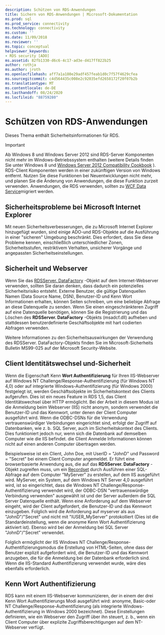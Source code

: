 ```yaml
---
description: Schützen von RDS-Anwendungen
title: Sichern von RDS-Anwendungen | Microsoft-Dokumentation
ms.prod: sql
ms.prod_service: connectivity
ms.technology: connectivity
ms.custom: ''
ms.date: 11/09/2018
ms.reviewer: ''
ms.topic: conceptual
helpviewer_keywords:
- RDS security [ADO]
ms.assetid: 82fb1330-d6c6-4c17-ad3e-d417ff822b25
author: rothja
ms.author: jroth
ms.openlocfilehash: aff7a1a180e29adf457feab1d0c7f57f4629cfea
ms.sourcegitcommit: c4d564435c008e2c92035efd2658172f20f07b2b
ms.translationtype: MT
ms.contentlocale: de-DE
ms.lasthandoff: 08/24/2020
ms.locfileid: "88759280"
---
```

# <a name="securing-rds-applications"></a>Schützen von RDS-Anwendungen
Dieses Thema enthält Sicherheitsinformationen für RDS.  
  
> [!IMPORTANT]
>  Ab Windows 8 und Windows Server 2012 sind RDS-Server Komponenten nicht mehr im Windows-Betriebssystem enthalten (weitere Details finden Sie unter Windows 8 und [Windows Server 2012 Compatibility Cookbook](https://www.microsoft.com/download/details.aspx?id=27416) ). RDS-Client Komponenten werden in einer zukünftigen Version von Windows entfernt. Nutzen Sie diese Funktionen bei Neuentwicklungen nicht mehr, und planen Sie die Änderung von Anwendungen, die diese Funktion zurzeit verwenden. Anwendungen, die RDS verwenden, sollten zu [WCF Data Service](https://go.microsoft.com/fwlink/?LinkId=199565)migriert werden.  
  
## <a name="microsoft-internet-explorer-security-issues"></a>Sicherheitsprobleme bei Microsoft Internet Explorer  
 Mit neuen Sicherheitsverbesserungen, die zu Microsoft Internet Explorer hinzugefügt wurden, sind einige ADO-und RDS-Objekte auf die Ausführung in einer "sicheren" Umgebung beschränkt. Dies erfordert, dass Sie diese Probleme kennen, einschließlich unterschiedlicher Zonen, Sicherheitsstufen, restriktivem Verhalten, unsicherer Vorgänge und angepassten Sicherheitseinstellungen.  
  
## <a name="security-and-your-web-server"></a>Sicherheit und Webserver  
 Wenn Sie das [RDSServer. DataFactory](../../reference/rds-api/datafactory-object-rdsserver.md) -Objekt auf dem Internet-Webserver verwenden, sollten Sie daran denken, dass dadurch ein potenzielles Sicherheitsrisiko entsteht. Externe Benutzer, die gültige Datenquellen Namen (Data Source Name, DSN), Benutzer-ID und Kenn Wort Informationen erhalten, können Seiten schreiben, um eine beliebige Abfrage an diese Datenquelle zu senden. Wenn Sie einen eingeschränkteren Zugriff auf eine Datenquelle benötigen, können Sie die Registrierung und das Löschen des **RDSServer. DataFactory** -Objekts (msadcf.dll) aufheben und stattdessen benutzerdefinierte Geschäftsobjekte mit hart codierten Abfragen verwenden.  
  
 Weitere Informationen zu den Sicherheitsauswirkungen der Verwendung des RDSServer. DataFactory-Objekts finden Sie im Microsoft-Sicherheits Bulletin MS99-025 auf der Microsoft Security-Website.  
  
## <a name="client-impersonation-and-security"></a>Client Identitätswechsel und-Sicherheit  
 Wenn die Eigenschaft Kenn **Wort Authentifizierung** für Ihren IIS-Webserver auf Windows NT Challenge/Response-Authentifizierung (für Windows NT 4,0) oder auf integrierte Windows-Authentifizierung (für Windows 2000) festgelegt ist, werden Geschäftsobjekte im Sicherheitskontext des Clients aufgerufen. Dies ist ein neues Feature in RDS 1,5, das Client Identitätswechsel über HTTP ermöglicht. Bei der Arbeit in diesem Modus ist die Anmeldung beim Webserver (IIS) nicht anonym, sondern verwendet die Benutzer-ID und das Kennwort, unter denen der Client Computer ausgeführt wird. Wenn die ODBC-DSNs für die Verwendung vertrauenswürdiger Verbindungen eingerichtet sind, erfolgt der Zugriff auf Datenbanken, wie z. b. SQL Server, auch im Sicherheitskontext des Clients. Dies funktioniert jedoch nur, wenn sich die Datenbank auf demselben Computer wie die IIS befindet. die Client Anmelde Informationen können nicht auf einen anderen Computer übertragen werden.  
  
 Beispielsweise ist ein Client, John Doe, mit UserID = "JohnD" und Password = "Secret" bei einem Client Computer angemeldet. Er führt eine browserbasierte Anwendung aus, die auf das **RDSServer. DataFactory** -Objekt zugreifen muss, um ein [Recordset](../../reference/ado-api/recordset-object-ado.md) durch Ausführen einer SQL-Abfrage auf dem Computer "MyServer" zu erstellen, auf dem IIS ausgeführt wird. MyServer, ein System, auf dem Windows NT Server 4,0 ausgeführt wird, ist so eingerichtet, dass die Windows NT Challenge/Response-Authentifizierung verwendet wird, der ODBC-DSN "vertrauenswürdige Verbindung verwenden" ausgewählt ist und der Server außerdem die SQL Server Datenquelle enthält. Wenn eine Anforderung auf dem Webserver eingeht, wird der Client aufgefordert, die Benutzer-ID und das Kennwort einzugeben. Folglich wird die Anforderung auf myserver als aus "JohnD"/"Secret" und nicht mit "IUSER_MyServer" protokolliert (Dies ist die Standardeinstellung, wenn die anonyme Kenn Wort Authentifizierung aktiviert ist). Ebenso wird bei der Anmeldung bei SQL Server "JohnD"/"Secret" verwendet.  
  
 Folglich ermöglicht der IIS Windows NT Challenge/Response-Authentifizierungsmodus die Erstellung von HTML-Seiten, ohne dass der Benutzer explizit aufgefordert wird, die Benutzer-ID und das Kennwort anzugeben, die für die Anmeldung bei der Datenbank erforderlich sind. Wenn die IIS-Standard Authentifizierung verwendet wurde, wäre dies ebenfalls erforderlich.  
  
## <a name="password-authentication"></a>Kenn Wort Authentifizierung  
 RDS kann mit einem IIS-Webserver kommunizieren, der in einem der drei Kenn Wort Authentifizierungs Modi ausgeführt wird: anonyme, Basic-oder NT Challenge/Response-Authentifizierung (als integrierte Windows-Authentifizierung in Windows 2000 bezeichnet). Diese Einstellungen definieren, wie ein Webserver den Zugriff über ihn steuert, z. b., wenn ein Client Computer über explizite Zugriffsberechtigungen auf dem NT-Webserver verfügt.